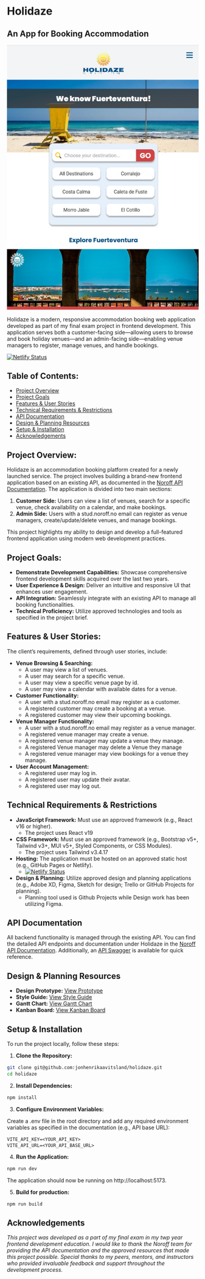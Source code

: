 # Holidaze

## An App for Booking Accommodation

![image](/public/screenshot.jpg)

Holidaze is a modern, responsive accommodation booking web application developed as part of my final exam project in frontend development. This application serves both a customer-facing side—allowing users to browse and book holiday venues—and an admin-facing side—enabling venue managers to register, manage venues, and handle bookings.

[![Netlify Status](https://api.netlify.com/api/v1/badges/f5ea5ddb-c805-43dd-b472-faeb31727eb5/deploy-status)](https://app.netlify.com/sites/holidaze-fuerteventura/deploys)

## Table of Contents:

- [Project Overview](#project-overview)
- [Project Goals](#project-goals)
- [Features & User Stories](#features--user-stories)
- [Technical Requirements & Restrictions](#technical-requirements--restrictions)
- [API Documentation](#api-documentation)
- [Design & Planning Resources](#design--planning-resources)
- [Setup & Installation](#setup--installation)
- [Acknowledgements](#acknowledgements)

## Project Overview:

Holidaze is an accommodation booking platform created for a newly launched service. The project involves building a brand-new frontend application based on an existing API, as documented in the [Noroff API Documentation](https://docs.noroff.dev/docs/v2). The application is divided into two main sections:

1. **Customer Side:** Users can view a list of venues, search for a specific venue, check availability on a calendar, and make bookings.
2. **Admin Side:** Users with a stud.noroff.no email can register as venue managers, create/update/delete venues, and manage bookings.

This project highlights my ability to design and develop a full-featured frontend application using modern web development practices.

## Project Goals:

- **Demonstrate Development Capabilities:** Showcase comprehensive frontend development skills acquired over the last two years.
- **User Experience & Design:** Deliver an intuitive and responsive UI that enhances user engagement.
- **API Integration:** Seamlessly integrate with an existing API to manage all booking functionalities.
- **Technical Proficiency:** Utilize approved technologies and tools as specified in the project brief.

## Features & User Stories:

The client’s requirements, defined through user stories, include:

- **Venue Browsing & Searching:**
  - A user may view a list of venues.
  - A user may search for a specific venue.
  - A user may view a specific venue page by id.
  - A user may view a calendar with available dates for a venue.
- **Customer Functionality:**
  - A user with a stud.noroff.no email may register as a customer.
  - A registered customer may create a booking at a venue.
  - A registered customer may view their upcoming bookings.
- **Venue Manager Functionality:**
  - A user with a stud.noroff.no email may register as a venue manager.
  - A registered venue manager may create a venue.
  - A registered venue manager may update a venue they manage.
  - A registered Venue manager may delete a Venue they manage
  - A registered venue manager may view bookings for a venue they manage.
- **User Account Management:**
  - A registered user may log in.
  - A registered user may update their avatar.
  - A registered user may log out.

## Technical Requirements & Restrictions

- **JavaScript Framework:** Must use an approved framework (e.g., React v16 or higher).
  - The project uses React v19
- **CSS Framework:** Must use an approved framework (e.g., Bootstrap v5+, Tailwind v3+, MUI v5+, Styled Components, or CSS Modules).
  - The project uses Tailwind v3.4.17
- **Hosting:** The application must be hosted on an approved static host (e.g., GitHub Pages or Netlify).
  - [![Netlify Status](https://api.netlify.com/api/v1/badges/f5ea5ddb-c805-43dd-b472-faeb31727eb5/deploy-status)](https://app.netlify.com/sites/holidaze-fuerteventura/deploys)
- **Design & Planning:** Utilize approved design and planning applications (e.g., Adobe XD, Figma, Sketch for design; Trello or GitHub Projects for planning).
  - Planning tool used is Github Projects while Design work has been utilizing Figma.

## API Documentation

All backend functionality is managed through the existing API. You can find the detailed API endpoints and documentation under Holidaze in the [Noroff API Documentation](https://docs.noroff.dev/docs/v2). Additionally, an [API Swagger](https://v2.api.noroff.dev/docs/static/index.html) is available for quick reference.

## Design & Planning Resources

- **Design Prototype:** [View Prototype]()
- **Style Guide:** [View Style Guide]()
- **Gantt Chart:** [View Gantt Chart]()
- **Kanban Board:** [View Kanban Board]()

## Setup & Installation

To run the project locally, follow these steps:

1. **Clone the Repository:**

```bash
git clone git@github.com:jonhenrikaavitsland/holidaze.git
cd holidaze
```

2. **Install Dependencies:**

```bash
npm install
```

3. **Configure Environment Variables:**

Create a .env file in the root directory and add any required environment variables as specified in the documentation (e.g., API base URL):

```env
VITE_API_KEY=<YOUR_API_KEY>
VITE_API_URL=<YOUR_API_BASE_URL>
```

4. **Run the Application:**

```bash
npm run dev
```

The application should now be running on http://localhost:5173.

5. **Build for production:**

```bash
npm run build
```

## Acknowledgements

_This project was developed as a part of my final exam in my twp year frontend development education. I would like to thank the Noroff team for providing the API documentation and the approved resources that made this project possible. Special thanks to my peers, mentors, and instructors who provided invaluable feedback and support throughout the development process._
